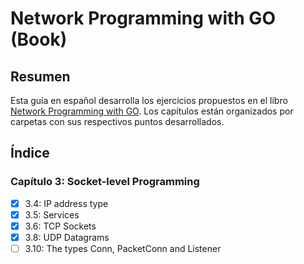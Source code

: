 # Network Programming with GO (Book)

## Resumen
Esta guía en español desarrolla los ejercicios propuestos en el libro [Network Programming with GO](https://jan.newmarch.name/go/).
Los capítulos están organizados por carpetas con sus respectivos puntos desarrollados.

## Índice

### Capítulo 3: Socket-level Programming
- [x] 3.4: IP address type
- [x] 3.5: Services
- [x] 3.6: TCP Sockets
- [x] 3.8: UDP Datagrams
- [ ] 3.10: The types Conn, PacketConn and Listener 
